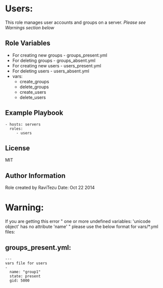 Users:
=========

This role manages user accounts and groups on a server.
*Please see Warnings section below*

Role Variables
--------------
- For creating new groups - groups_present.yml 
- For deleting groups - groups_absent.yml
- For creating new users - users_present.yml
- For deleting users - users_absent.yml
- vars:
    - create_groups
    - delete_groups
    - create_users 
    - delete_users

Example Playbook
----------------
    - hosts: servers
      roles:
         - users

License
-------
MIT

Author Information
------------------
Role created by RaviTezu 
Date: Oct 22 2014

Warning:
============
If you are getting this error " one or more undefined variables: 'unicode object' has no attribute 'name' " please use the below format for vars/*.yml files:

groups_present.yml:
------------------
```
---
vars file for users
- 
  name: "group1" 
  state: present
  gid: 5000
```
